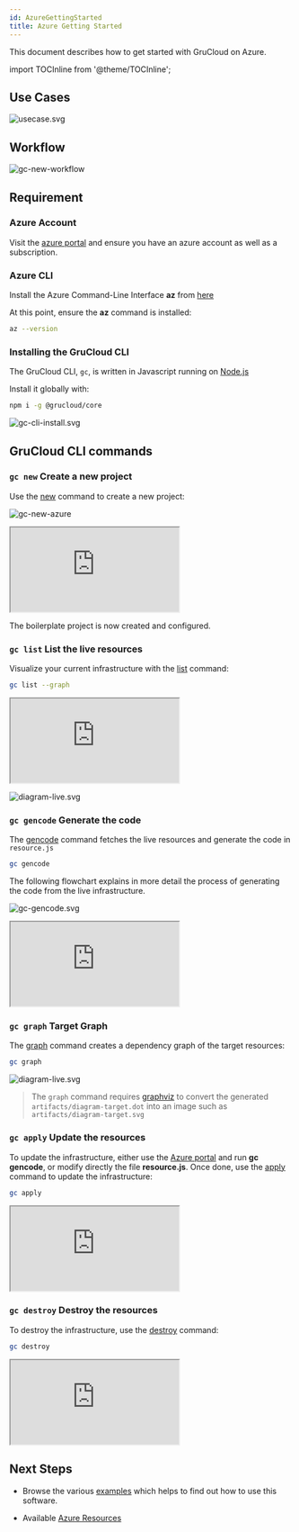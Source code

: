 ```yaml
---
id: AzureGettingStarted
title: Azure Getting Started
---
```


This document describes how to get started with GruCloud on Azure.

import TOCInline from '@theme/TOCInline';

<TOCInline toc={toc} />

## Use Cases

![usecase.svg](../../plantuml/gc-usecase.svg)

## Workflow

![gc-new-workflow](https://raw.githubusercontent.com/grucloud/grucloud/main/docusaurus/plantuml/gc-new-workflow.svg)

## Requirement

### Azure Account

Visit the [azure portal](https://portal.azure.com) and ensure you have an azure account as well as a subscription.

### Azure CLI

Install the Azure Command-Line Interface **az** from [here](https://docs.microsoft.com/en-us/cli/azure/install-azure-cli?view=azure-cli-latest)

At this point, ensure the **az** command is installed:

```bash
az --version
```

### Installing the GruCloud CLI

The GruCloud CLI, `gc`, is written in Javascript running on [Node.js](https://nodejs.org)

Install it globally with:

```sh
npm i -g @grucloud/core
```

![gc-cli-install.svg](../../plantuml/grucloud-cli-install.svg)

## GruCloud CLI commands

### `gc new` Create a new project

Use the [new](../cli/New.md) command to create a new project:

![gc-new-azure](../../plantuml/gc-new-azure.svg)

<div>
    <iframe
    data-autoplay
    src="https://asciinema.org/a/MFw0YToJlA6BpFgUU3LY2LA1D/embed?autoplay=true&amp;speed=2&amp;loop=true"
    id="asciicast-iframe-13761"
    name="asciicast-iframe-13761"
    scrolling="no"
    style={{ width: "900px", height: "500px" }}
    ></iframe>
</div>
            
The boilerplate project is now created and configured.

### `gc list` List the live resources

Visualize your current infrastructure with the [list](../cli/List.md) command:

```sh
gc list --graph
```

<div>
    <iframe
    data-autoplay
    src="https://asciinema.org/a/zbXkGiXBdDwOXHCJtKvttxv9z/embed?autoplay=true&amp;speed=1&amp;loop=true"
    id="asciicast-iframe-13761"
    name="asciicast-iframe-13761"
    scrolling="no"
    style={{ width: "900px", height: "700px" }}
    ></iframe>
</div>

![diagram-live.svg](https://raw.githubusercontent.com/grucloud/grucloud/main/examples/azure/vm/artifacts/diagram-live.svg)

### `gc gencode` Generate the code

The [gencode](../cli/GenCode.md) command fetches the live resources and generate the code in `resource.js`

```sh
gc gencode
```

The following flowchart explains in more detail the process of generating the code from the live infrastructure.

![gc-gencode.svg](../../plantuml/gc-gencode.svg)

<div>
    <iframe
    data-autoplay
    src="https://asciinema.org/a/MyAIWObbcxVXLMaBA2A05u3y4/embed?autoplay=true&amp;speed=1&amp;loop=true"
    id="asciicast-iframe-13761"
    name="asciicast-iframe-13761"
    scrolling="no"
    style={{ width: "900px", height: "700px" }}
    ></iframe>
</div>

### `gc graph` Target Graph

The [graph](../cli/Graph.md) command creates a dependency graph of the target resources:

```sh
gc graph
```

![diagram-live.svg](https://raw.githubusercontent.com/grucloud/grucloud/main/examples/azure/vm/artifacts/diagram-target.svg)

> The `graph` command requires [graphviz](https://graphviz.org/) to convert the generated `artifacts/diagram-target.dot` into an image such as `artifacts/diagram-target.svg`

### `gc apply` Update the resources

To update the infrastructure, either use the [Azure portal](https://portal.azure.com) and run **gc gencode**, or modify directly the file **resource.js**.
Once done, use the [apply](../cli/Apply.md) command to update the infrastructure:

```sh
gc apply
```

<div>
    <iframe
    data-autoplay
    src="https://asciinema.org/a/X8nXfxNUnAKVPTORfPRggDbP0/embed?autoplay=true&amp;speed=1&amp;loop=true"
    id="asciicast-iframe-13761"
    name="asciicast-iframe-13761"
    scrolling="no"
    style={{ width: "700px", height: "800px" }}
    ></iframe>
</div>

### `gc destroy` Destroy the resources

To destroy the infrastructure, use the [destroy](../cli/Destroy.md) command:

```sh
gc destroy
```

<div>
    <iframe
    data-autoplay
    src="https://asciinema.org/a/2pQiYTgZgQD776G077qOHBU64/embed?autoplay=true&amp;speed=1&amp;loop=true"
    id="asciicast-iframe-13761"
    name="asciicast-iframe-13761"
    scrolling="no"
    style={{ width: "700px", height: "900px" }}
    ></iframe>
</div>

## Next Steps

- Browse the various [examples](https://github.com/grucloud/grucloud/tree/main/examples/azure) which helps to find out how to use this software.

- Available [Azure Resources](./AzureResources.md)
